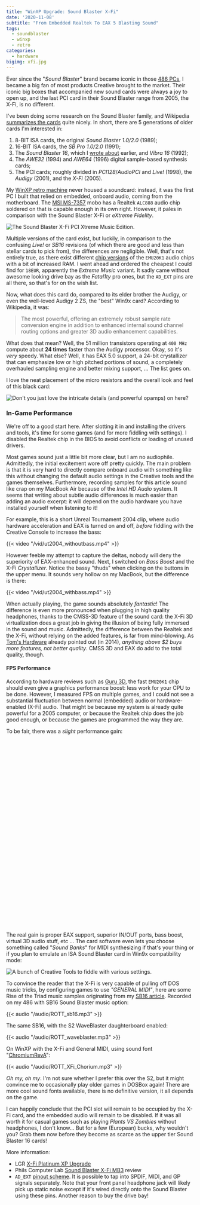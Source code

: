 ```yaml
---
title: "WinXP Upgrade: Sound Blaster X-Fi"
date: '2020-11-08'
subtitle: "From Embedded Realtek To EAX 5 Blasting Sound"
tags:
  - soundblaster
  - winxp
  - retro
categories:
  - hardware
bigimg: xfi.jpg
---
```


Ever since the "_Sound Blaster_" brand became iconic in those [486 PCs](/post/2020/09/486-upgrade-sound-blaster/), I became a big fan of most products Creative brought to the market. Their iconic big boxes that accompanied new sound cards were always a joy to open up, and the last PCI card in their Sound Blaster range from 2005, the X-Fi, is no different. 

I've been doing some research on the Sound Blaster family, and Wikipedia [summarizes the cards](https://en.wikipedia.org/wiki/Sound_Blaster) quite nicely. In short, there are 5 generations of older cards I'm interested in:

1. 8-BIT ISA cards, the original _Sound Blaster 1.0/2.0_ (1989);
2. 16-BIT ISA cards, the _SB Pro 1.0/2.0_ (1991);
3. The _Sound Blaster 16_, which I [wrote about](/post/2020/09/486-upgrade-sound-blaster/) earlier, and _Vibra 16_ (1992);
4. The _AWE32_ (1994) and _AWE64_ (1996) digital sample-based synthesis cards;
5. The PCI cards; roughly divided in _PCI128_/_AudioPCI_ and _Live!_ (1998), the _Audigy_ (2001), and the _X-Fi_ (2005).

My [WinXP retro machine](/post/2020/10/building-a-core2duo-winxp-retro-pc/) never housed a soundcard: instead, it was the first PC I built that relied on embedded, onboard audio, coming from the motherboard. The [MSI MS-7357](https://www.manualslib.com/manual/709493/Msi-Ms-7357-V1-X.html?page=75#manual) mobo has a Realtek `ALC888` audio chip soldered on that is capable enough in its own right. However, it pales in comparison with the Sound Blaster X-Fi or _eXtreme Fidelity_.

![](../xfi.jpg "The Sound Blaster X-Fi PCI Xtreme Music Edition.")

Multiple versions of the card exist, but luckily, in comparison to the confusing _Live!_ or _SB16_ revisions (of which there are good and less than stellar cards to pick from), the differences are negligible. Well, that's not entirely true, as there exist different [chip versions](https://en.wikipedia.org/wiki/E-mu_20K) of the `EMU20K1` audio chips with a bit of increased RAM. I went ahead and ordered the cheapest I could find for `18EUR`, apparently the _Extreme Music_ variant. It sadly came without awesome looking drive bay as the _Fatal1ty_ pro ones, but the `AD_EXT` pins are all there, so that's for on the wish list. 

Now, what does this card do, compared to its elder brother the Audigy, or even the well-loved Audigy 2 ZS, the "best" Win9x card? According to Wikipedia, it was:

> The most powerful, offering an extremely robust sample rate conversion engine in addition to enhanced internal sound channel routing options and greater 3D audio enhancement capabilities.

What does that mean? Well, the 51 million transistors operating at `400 MHz` compute about **24 times** faster than the Audigy processor. Okay, so it's _very_ speedy. What else? Well, it has EAX 5.0 support, a 24-bit crystallizer that can emphasize low or high pitched portions of sound, a completely overhauled sampling engine and better mixing support, ... The list goes on. 

I love the neat placement of the micro resistors and the overall look and feel of this black card:

![](../xfi-zoom.jpg "Don't you just love the intricate details (and powerful opamps) on here?")

### In-Game Performance

We're off to a good start here. After slotting it in and installing the drivers and tools, it's time for some games (and for more fiddling with settings). I disabled the Realtek chip in the BIOS to avoid conflicts or loading of unused drivers. 

Most games sound just a little bit more clear, but I am no audiophile. Admittedly, the initial excitement wore off pretty quickly. The main problem is that it is very hard to directly compare onboard audio with something like this without changing the default audio settings in the Creative tools and the games themselves. Furthermore, recording samples for this article sound like crap on my MacBook Air because of the _Intel HD Audio_ system. It seems that writing about subtle audio differences is much easier than adding an audio excerpt: it will depend on the audio hardware you have installed yourself when listening to it!

For example, this is a short Unreal Tournament 2004 clip, where audio hardware acceleration and EAX is turned on and off, _before_ fiddling with the Creative Console to increase the bass:

{{< video "/vid/ut2004_withoutbass.mp4" >}}

However feeble my attempt to capture the deltas, nobody will deny the superiority of EAX-enhanced sound. Next, I switched on _Bass Boost_ and the X-Fi _Crystallizer_. Notice the bassy "thuds" when clicking on the buttons in the upper menu. It sounds very hollow on my MacBook, but the difference is there:

{{< video "/vid/ut2004_withbass.mp4" >}}

When actually playing, the game sounds absolutely _fantastic_! The difference is even more pronounced when plugging in high quality headphones, thanks to the CMSS-3D feature of the sound card: the X-Fi 3D virtualization does a great job in giving the illusion of being fully immersed in the sound and music. Admittedly, the difference between the Realtek and the X-Fi, without relying on the added features, is far from mind-blowing. As [Tom's Hardware](https://www.tomshardware.com/reviews/high-end-pc-audio,3733-19.html) already pointed out (in 2014), _anything above $2 buys more features, not better quality_. CMSS 3D and EAX do add to the total quality, though. 

#### FPS Performance

According to hardware reviews such as [Guru 3D](https://www.guru3d.com/articles_pages/x_fi_xtreme_music_sound_blaster_review,1.html), the fast `EMU20K1` chip should even give a graphics performance boost: less work for your CPU to be done. However, I measured FPS on multiple games, and I could not see a substantial fluctuation between normal (embedded) audio or hardware-enabled (X-Fi) audio. That might be because my system is already quite powerful for a 2005 computer, or because the Realtek chip does the job good enough, or because the games are programmed the way they are.

<script type='text/javascript' src='/js/amcharts4core.js'></script>
<script type='text/javascript' src='/js/amcharts4charts.js'></script>
<script type='text/javascript' src='/js/amcharts4animated.js'></script>

To be fair, there was a _slight_ performance gain:

<div id="aoediv" style="width: 100%; height: 500px"></div>

The real gain is proper EAX support, superior IN/OUT ports, bass boost, virtual 3D audio stuff, etc ... The card software even lets you choose something called "_Sound Banks_" for MIDI synthesizing if that's your thing or if you plan to emulate an ISA Sound Blaster card in Win9x compatibility mode:

![](../xfitools.jpg "A bunch of Creative Tools to fiddle with various settings.")

To convince the reader that the X-Fi is very capable of pulling off DOS music tricks, by configuring games to use _"GENERAL MIDI"_, here are some Rise of the Triad music samples originating from my [SB16 article](/post/2020/09/486-upgrade-sound-blaster). Recorded on my 486 with SB16 Sound Blaster music option:

{{< audio "/audio/ROTT_sb16.mp3" >}}

The same SB16, with the S2 WaveBlaster daughterboard enabled:

{{< audio "/audio/ROTT_waveblaster.mp3" >}}

On WinXP with the X-Fi and General MIDI, using sound font "[ChromiumRevA](https://www.philscomputerlab.com/general-midi-and-soundfonts.html)":

{{< audio "/audio/ROTT_XFi_Chorium.mp3" >}}

_Oh my, oh my_. I'm not sure whether I prefer this over the S2, but it might convince me to occasionally play older games in DOSBox again! There are more cool sound fonts available, there is no definitive version, it all depends on the game. 

I can happily conclude that the PCI slot will remain to be occupied by the X-Fi card, and the embedded audio will remain to be disabled. If it was all worth it for casual games such as playing _Plants VS Zombies_ without headphones, I don't know... But for a few (European) bucks, why wouldn't you? Grab them now before they become as scarce as the upper tier Sound Blaster 16 cards!

More information:

- LGR [X-Fi Platinum XP Upgrade](https://www.youtube.com/watch?v=-TpGtrhpDuI&t=326s)
- Phils Computer Lab [Sound Blaster X-Fi MB3](https://www.youtube.com/watch?v=gSBMrHfsXjE) review
- `AD_EXT` [pinout scheme](https://pinouts.ru/Audio-Video-Hardware/sb_audigy2_ad_ext_pinout.shtml). It is possible to tap into SPDIF, MIDI, and GP signals separately. Note that your front panel headphone jack will likely pick up static noise except if it's wired directly onto the Sound Blaster using these pins. Another reason to buy the drive bay!

<script>
am4core.ready(function() {

am4core.useTheme(am4themes_animated);

function createChart(divid, data) {
    var chart = am4core.create(divid, am4charts.XYChart);
    chart.data = data;

    chart.padding(40, 40, 40, 40);

    var categoryAxis = chart.yAxes.push(new am4charts.CategoryAxis());
    categoryAxis.renderer.grid.template.location = 0;
    categoryAxis.dataFields.category = "config";
    categoryAxis.renderer.inversed = true;
    categoryAxis.renderer.grid.template.disabled = true;
    //categoryAxis.renderer.minGridDistance = 100;
    categoryAxis.renderer.minWidth = 120;

    var valueAxis = chart.xAxes.push(new am4charts.ValueAxis());
    valueAxis.min = 0;

    var series = chart.series.push(new am4charts.ColumnSeries());
    series.dataFields.categoryY = "config";
    series.dataFields.valueX = "val";
    series.tooltipText = "{valueX.value}"
    series.columns.template.strokeOpacity = 0;
    series.columns.template.column.cornerRadiusBottomRight = 5;
    series.columns.template.column.cornerRadiusTopRight = 5;

    var labelBullet = series.bullets.push(new am4charts.LabelBullet())
    labelBullet.label.horizontalCenter = "left";
    labelBullet.fontSize = 20;
    labelBullet.label.dx = 5;
    labelBullet.label.fill = am4core.color("white");
    labelBullet.label.text = "{values.valueX.workingValue}";
    labelBullet.locationX = 1;

    categoryAxis.sortBySeries = series;

    var columnTemplate = series.columns.template;
    columnTemplate.adapter.add("fill", function(fill, target) {
      return am4core.color("#018660")
    })
}

createChart("aoediv", [{
      "config": "Age of Empires III, Realtek",
      "val": 62
    }, {
      "config": "Age of Empires III, Creative X-Fi",
      "val": 66
    }, {
      "config": "UT2004, Realtek",
      "val": 163
    }, {
      "config": "UT2004, Creative X-Fi",
      "val": 165
    }]
    );

}); // end am4core.ready()
</script>

